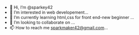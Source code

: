 - 👋 Hi, I’m @sparkey42
- 👀 I’m interested in web developement...
- 🌱 I’m currently learning html,css for front end-new beginner ...
- 💞️ I’m looking to collaborate on ...
- 📫 How to reach me sparkmaker42@gmail.com...

<!---
sparkey42/sparkey42 is a ✨ special ✨ repository because its `README.md` (this file) appears on your GitHub profile.
You can click the Preview link to take a look at your changes.
--->
